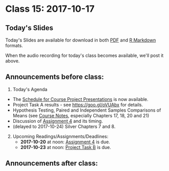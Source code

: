 # Class 15: 2017-10-17

## Today's Slides

Today's Slides are available for download in both [PDF](https://github.com/THOMASELOVE/431slides/blob/master/class_15/431_2017_class-15-slides.pdf) and [R Markdown](https://github.com/THOMASELOVE/431slides/blob/master/class_15/431_2017_class-15-slides.Rmd) formats. 

When the audio recording for today's class becomes available, we'll post it above.

## Announcements before class:

1. Today's Agenda
  - The [Schedule for Course Project Presentations](https://github.com/THOMASELOVE/431project/blob/master/TaskF/SCHEDULE.md) is now available.
  - Project Task A results - see https://goo.gl/oVUAbx for details.
  - Hypothesis Testing, Paired and Independent Samples Comparisons of Means (see [Course Notes](https://thomaselove.github.io/431notes/), especially Chapters 17, 18, 20 and 21)
  - Discussion of [Assignment 4](https://github.com/THOMASELOVE/431homework/blob/master/431-2017_assignment-4.md) and its timing. 
  - (delayed to 2017-10-24) Silver Chapters 7 and 8.
    
2. Upcoming Readings/Assignments/Deadlines:
    - **2017-10-20** at noon: [Assignment 4](https://github.com/THOMASELOVE/431homework/blob/master/431-2017_assignment-4.md) is due.
    - **2017-10-23** at noon: [Project Task B](https://github.com/THOMASELOVE/431project/tree/master/TaskB) is due.
    
## Announcements after class:


